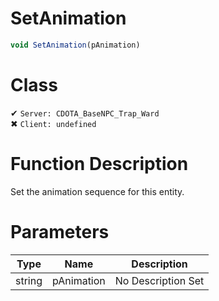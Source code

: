 # SetAnimation
```js
void SetAnimation(pAnimation)
```
# Class
✔ `Server: CDOTA_BaseNPC_Trap_Ward`  
✖ `Client: undefined`  

# Function Description
Set the animation sequence for this entity.
# Parameters
Type|Name|Description
--|--|--
string|pAnimation|No Description Set
